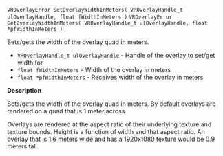 `VROverlayError SetOverlayWidthInMeters( VROverlayHandle_t ulOverlayHandle, float fWidthInMeters )`
`VROverlayError GetOverlayWidthInMeters( VROverlayHandle_t ulOverlayHandle, float *pfWidthInMeters )`

Sets/gets the width of the overlay quad in meters. 

* `VROverlayHandle_t ulOverlayHandle` - Handle of the overlay to set/get width for
* `float fWidthInMeters` - Width of the overlay in meters
* `float *pfWidthInMeters` - Receives width of the overlay in meters

**Description** 

Sets/gets the width of the overlay quad in meters. By default overlays are rendered on a quad that is 1 meter across.

Overlays are rendered at the aspect ratio of their underlying texture and texture bounds. Height is a function of width and that aspect ratio. An overlay that is 1.6 meters wide and has a 1920x1080 texture would be 0.9 meters tall.


